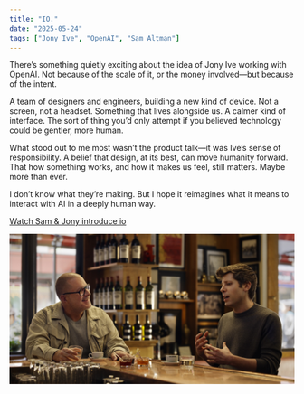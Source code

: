```yaml
---
title: "IO."
date: "2025-05-24"
tags: ["Jony Ive", "OpenAI", "Sam Altman"]
---
```


There’s something quietly exciting about the idea of Jony Ive working with OpenAI. Not because of the scale of it, or the money involved—but because of the intent.

A team of designers and engineers, building a new kind of device. Not a screen, not a headset. Something that lives alongside us. A calmer kind of interface. The sort of thing you’d only attempt if you believed technology could be gentler, more human.

What stood out to me most wasn’t the product talk—it was Ive’s sense of responsibility. A belief that design, at its best, can move humanity forward. That how something works, and how it makes us feel, still matters. Maybe more than ever.

I don’t know what they’re making. But I hope it reimagines what it means to interact with AI in a deeply human way.

[Watch Sam & Jony introduce io](https://www.youtube.com/watch?v=W09bIpc_3ms)

![Sam & Jony](note_images/jonnyIveSamAltmanSF.jpg)
